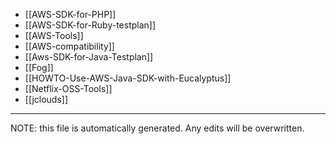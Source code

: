 * [[AWS-SDK-for-PHP]]
* [[AWS-SDK-for-Ruby-testplan]]
* [[AWS-Tools]]
* [[AWS-compatibility]]
* [[Aws-SDK-for-Java-Testplan]]
* [[Fog]]
* [[HOWTO-Use-AWS-Java-SDK-with-Eucalyptus]]
* [[Netflix-OSS-Tools]]
* [[jclouds]]

*****
NOTE: this file is automatically generated. Any edits will be overwritten.
